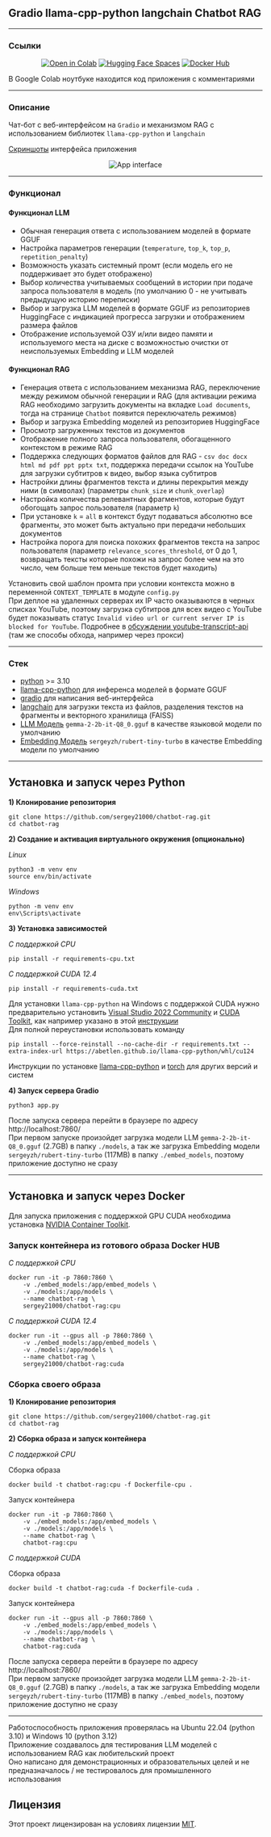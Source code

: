 
## Gradio llama-cpp-python langchain Chatbot RAG


---
### Ссылки

<div align="center">
<a href="https://colab.research.google.com/github/sergey21000/chatbot-rag/blob/main/RAG_Chatbot_Gradio_llamacpp.ipynb"><img src="https://img.shields.io/static/v1?message=Open%20in%20Colab&logo=googlecolab&labelColor=5c5c5c&color=0f80c1&label=%20" alt="Open in Colab"></a>
<a href="https://huggingface.co/spaces/sergey21000/chatbot-rag"><img src="https://img.shields.io/badge/%F0%9F%A4%97%20Hugging%20Face-Spaces-yellow" alt="Hugging Face Spaces"></a>
<a href="https://hub.docker.com/r/sergey21000/chatbot-rag"><img src="https://img.shields.io/badge/Docker-Hub-blue?logo=docker" alt="Docker Hub "></a>
</div>

В Google Colab ноутбуке находится код приложения с комментариями


---
### Описание

Чат-бот с веб-интерфейсом на `Gradio` и механизмом RAG с использованием библиотек `llama-cpp-python` и `langchain`

<a href="https://github.com/sergey21000/chatbot-rag/tree/main/screenshots">Скриншоты</a> интерфейса приложения

<div align="center">

![App interface](./screenshots/chatbot_rag_query.png)
</div>


---
### Функционал

#### Функционал LLM

- Обычная генерация ответа с использованием моделей в формате GGUF
- Настройка параметров генерации (`temperature`, `top_k`, `top_p`, `repetition_penalty`)
- Возможность указать системный промт (если модель его не поддерживает это будет отображено)
- Выбор количества учитываемых сообщений в истории при подаче запроса пользователя в модель (по умолчанию 0 - не учитывать предыдущую историю переписки)
- Выбор и загрузка LLM моделей в формате GGUF из репозиториев HuggingFace с индикацией прогресса загрузки и отображением размера файлов
- Отображение используемой ОЗУ и/или видео памяти и используемого места на диске с возможностью очистки от неиспользуемых  Embedding и LLM моделей

#### Функционал RAG

- Генерация ответа с использованием механизма RAG, переключение между режимом обычной генерации и RAG (для активации режима RAG необходимо загрузить документы на вкладке `Load documents`, тогда на странице `Chatbot` появится переключатель режимов)
- Выбор и загрузка Embedding моделей из репозиториев HuggingFace
- Просмотр загруженных текстов из документов
- Отображение полного запроса пользователя, обогащенного контекстом в режиме RAG
- Поддержка следующих форматов файлов для RAG - `csv doc docx html md pdf ppt pptx txt`, поддержка передачи ссылок на YouTube для загрузки субтитров к видео, выбор языка субтитров
- Настройки длины фрагментов текста и длины перекрытия между ними (в символах) (параметры `chunk_size` и `chunk_overlap`)
- Настройка количества релевантных фрагментов, которые будут обогощать запрос пользователя (параметр `k`)
- При установке `k` = `all` в контекст будут подаваться абсолютно все фрагменты, это может быть актуально при передачи небольших документов 
- Настройка порога для поиска похожих фрагментов текста на запрос пользователя (параметр `relevance_scores_threshold`, от 0 до 1, возвращать тексты которые похожи на запрос более чем на это число, чем больше тем меньше текстов будет находить)

Установить свой шаблон промта при условии контекста можно в переменной `CONTEXT_TEMPLATE` в модуле `config.py`  
При деплое на удаленных серверах их IP часто оказываются в черных списках YouTube, поэтому загрузка субтитров для всех видео с YouTube будет показывать статус `Invalid video url or current server IP is blocked for YouTube`. Подробнее в [обсуждении youtube-transcript-api](https://github.com/jdepoix/youtube-transcript-api/issues/303) (там же способы обхода, например через прокси)


---
### Стек

- [python](https://www.python.org/) >= 3.10
- [llama-cpp-python](https://github.com/abetlen/llama-cpp-python) для инференса моделей в формате GGUF
- [gradio](https://github.com/gradio-app/gradio) для написания веб-интерфейса
- [langchain](https://github.com/langchain-ai/langchain) для загрузки текста из файлов, разделения текстов на фрагменты и векторного хранилища (FAISS)
- [LLM Модель](https://huggingface.co/bartowski/gemma-2-2b-it-GGUF) `gemma-2-2b-it-Q8_0.gguf` в качестве языковой модели по умолчанию
- [Embedding Модель](https://huggingface.co/sergeyzh/rubert-tiny-turbo) `sergeyzh/rubert-tiny-turbo` в качестве Embedding модели по умолчанию


---
## **Установка и запуск через Python**

**1) Клонирование репозитория**  

```
git clone https://github.com/sergey21000/chatbot-rag.git
cd chatbot-rag
```

**2) Создание и активация виртуального окружения (опционально)**

*Linux*
```
python3 -m venv env
source env/bin/activate
```

*Windows*
```
python -m venv env
env\Scripts\activate
```

**3) Установка зависимостей**  

*С поддержкой CPU*
```
pip install -r requirements-cpu.txt
```

*С поддержкой CUDA 12.4*
```
pip install -r requirements-cuda.txt
```

Для установки `llama-cpp-python` на Windows с поддержкой CUDA нужно предварительно установить [Visual Studio 2022 Community](https://visualstudio.microsoft.com/ru/downloads/) и [CUDA Toolkit](https://developer.nvidia.com/cuda-toolkit-archive), как например указано в этой [инструкции](https://github.com/abetlen/llama-cpp-python/discussions/871#discussion-5812096)  
Для полной переустановки использовать команду
```
pip install --force-reinstall --no-cache-dir -r requirements.txt --extra-index-url https://abetlen.github.io/llama-cpp-python/whl/cu124
```

Инструкции по установке [llama-cpp-python](https://github.com/abetlen/llama-cpp-python?tab=readme-ov-file#installation-configuration) и [torch](https://pytorch.org/get-started/locally/#start-locally) для других версий и систем


**4) Запуск сервера Gradio**  
```
python3 app.py
```
После запуска сервера перейти в браузере по адресу http://localhost:7860/  
При первом запуске произойдет загрузка модели LLM `gemma-2-2b-it-Q8_0.gguf` (2.7GB) в папку `./models`, а так же загрузка Embedding модели `sergeyzh/rubert-tiny-turbo` (117MB) в папку `./embed_models`, поэтому приложение доступно не сразу


---
## **Установка и запуск через Docker**

Для запуска приложения с поддержкой GPU CUDA необходима установка [NVIDIA Container Toolkit](https://docs.nvidia.com/datacenter/cloud-native/container-toolkit/latest/install-guide.html#installation).


### Запуск контейнера из готового образа Docker HUB

*С поддержкой CPU*
```
docker run -it -p 7860:7860 \
	-v ./embed_models:/app/embed_models \
	-v ./models:/app/models \
	--name chatbot-rag \
	sergey21000/chatbot-rag:cpu
```

*С поддержкой CUDA 12.4*
```
docker run -it --gpus all -p 7860:7860 \
	-v ./embed_models:/app/embed_models \
	-v ./models:/app/models \
	--name chatbot-rag \
	sergey21000/chatbot-rag:cuda
```


### Сборка своего образа

**1) Клонирование репозитория**  

```
git clone https://github.com/sergey21000/chatbot-rag.git
cd chatbot-rag
```

**2) Сборка образа и запуск контейнера**

*С поддержкой CPU*

Сборка образа
```
docker build -t chatbot-rag:cpu -f Dockerfile-cpu .
```

Запуск контейнера
```
docker run -it -p 7860:7860 \
	-v ./embed_models:/app/embed_models \
	-v ./models:/app/models \
	--name chatbot-rag \
	chatbot-rag:cpu
```

*С поддержкой CUDA*

Сборка образа
```
docker build -t chatbot-rag:cuda -f Dockerfile-cuda .
```

Запуск контейнера
```
docker run -it --gpus all -p 7860:7860 \
	-v ./embed_models:/app/embed_models \
	-v ./models:/app/models \
	--name chatbot-rag \
	chatbot-rag:cuda
```
После запуска сервера перейти в браузере по адресу http://localhost:7860/  
При первом запуске произойдет загрузка модели LLM `gemma-2-2b-it-Q8_0.gguf` (2.7GB) в папку `./models`, а так же загрузка Embedding модели `sergeyzh/rubert-tiny-turbo` (117MB) в папку `./embed_models`, поэтому приложение доступно не сразу

---

Работоспособность приложения проверялась на Ubuntu 22.04 (python 3.10) и Windows 10 (python 3.12)  
Приложение создавалось для тестирования LLM моделей с использованием RAG как любительский проект  
Оно написано для демонстрационных и образовательных целей и не предназначалось / не тестировалось для промышленного использования


## Лицензия

Этот проект лицензирован на условиях лицензии [MIT](./LICENSE).
